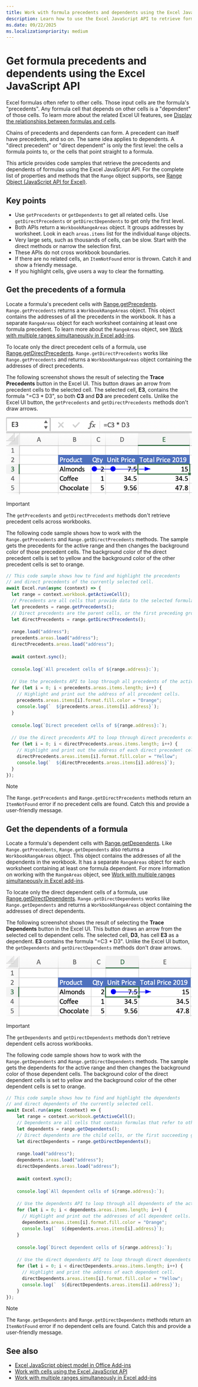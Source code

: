 ```yaml
---
title: Work with formula precedents and dependents using the Excel JavaScript API
description: Learn how to use the Excel JavaScript API to retrieve formula precedents and dependents.
ms.date: 09/22/2025
ms.localizationpriority: medium
---
```


# Get formula precedents and dependents using the Excel JavaScript API

Excel formulas often refer to other cells. Those input cells are the formula's "precedents". Any formula cell that depends on other cells is a "dependent" of those cells. To learn more about the related Excel UI features, see [Display the relationships between formulas and cells](https://support.microsoft.com/office/a59bef2b-3701-46bf-8ff1-d3518771d507).

Chains of precedents and dependents can form. A precedent can itself have precedents, and so on. The same idea applies to dependents. A "direct precedent" or "direct dependent" is only the first level: the cells a formula points to, or the cells that point straight to a formula.

This article provides code samples that retrieve the precedents and dependents of formulas using the Excel JavaScript API. For the complete list of properties and methods that the `Range` object supports, see [Range Object (JavaScript API for Excel)](/javascript/api/excel/excel.range).

## Key points

- Use `getPrecedents` or `getDependents` to get all related cells. Use `getDirectPrecedents` or `getDirectDependents` to get only the first level.
- Both APIs return a `WorkbookRangeAreas` object. It groups addresses by worksheet. Look in each `areas.items` list for the individual `Range` objects.
- Very large sets, such as thousands of cells, can be slow. Start with the direct methods or narrow the selection first.
- These APIs do not cross workbook boundaries.
- If there are no related cells, an `ItemNotFound` error is thrown. Catch it and show a friendly message.
- If you highlight cells, give users a way to clear the formatting.

## Get the precedents of a formula

Locate a formula's precedent cells with [Range.getPrecedents](/javascript/api/excel/excel.range#excel-excel-range-getprecedents-member(1)). `Range.getPrecedents` returns a `WorkbookRangeAreas` object. This object contains the addresses of all the precedents in the workbook. It has a separate `RangeAreas` object for each worksheet containing at least one formula precedent. To learn more about the `RangeAreas` object, see [Work with multiple ranges simultaneously in Excel add-ins](excel-add-ins-multiple-ranges.md).

To locate only the direct precedent cells of a formula, use [Range.getDirectPrecedents](/javascript/api/excel/excel.range#excel-excel-range-getdirectprecedents-member(1)). `Range.getDirectPrecedents` works like `Range.getPrecedents` and returns a `WorkbookRangeAreas` object containing the addresses of direct precedents.

The following screenshot shows the result of selecting the **Trace Precedents** button in the Excel UI. This button draws an arrow from precedent cells to the selected cell. The selected cell, **E3**, contains the formula "=C3 * D3", so both **C3** and **D3** are precedent cells. Unlike the Excel UI button, the `getPrecedents` and `getDirectPrecedents` methods don't draw arrows.

![Arrow tracing precedent cells in the Excel UI.](../images/excel-ranges-trace-precedents.png)

> [!IMPORTANT]
> The `getPrecedents` and `getDirectPrecedents` methods don't retrieve precedent cells across workbooks.

The following code sample shows how to work with the `Range.getPrecedents` and `Range.getDirectPrecedents` methods. The sample gets the precedents for the active range and then changes the background color of those precedent cells. The background color of the direct precedent cells is set to yellow and the background color of the other precedent cells is set to orange.

```js
// This code sample shows how to find and highlight the precedents 
// and direct precedents of the currently selected cell.
await Excel.run(async (context) => {
  let range = context.workbook.getActiveCell();
  // Precedents are all cells that provide data to the selected formula.
  let precedents = range.getPrecedents();
  // Direct precedents are the parent cells, or the first preceding group of cells that provide data to the selected formula.    
  let directPrecedents = range.getDirectPrecedents();

  range.load("address");
  precedents.areas.load("address");
  directPrecedents.areas.load("address");
  
  await context.sync();

  console.log(`All precedent cells of ${range.address}:`);
  
  // Use the precedents API to loop through all precedents of the active cell.
  for (let i = 0; i < precedents.areas.items.length; i++) {
    // Highlight and print out the address of all precedent cells.
    precedents.areas.items[i].format.fill.color = "Orange";
    console.log(`  ${precedents.areas.items[i].address}`);
  }

  console.log(`Direct precedent cells of ${range.address}:`);

  // Use the direct precedents API to loop through direct precedents of the active cell.
  for (let i = 0; i < directPrecedents.areas.items.length; i++) {
    // Highlight and print out the address of each direct precedent cell.
    directPrecedents.areas.items[i].format.fill.color = "Yellow";
    console.log(`  ${directPrecedents.areas.items[i].address}`);
  }
});
```

> [!NOTE]
> The `Range.getPrecedents` and `Range.getDirectPrecedents` methods return an `ItemNotFound` error if no precedent cells are found. Catch this and provide a user-friendly message.

## Get the dependents of a formula

Locate a formula's dependent cells with [Range.getDependents](/javascript/api/excel/excel.range#excel-excel-range-getdependents-member(1)). Like `Range.getPrecedents`, `Range.getDependents` also returns a `WorkbookRangeAreas` object. This object contains the addresses of all the dependents in the workbook. It has a separate `RangeAreas` object for each worksheet containing at least one formula dependent. For more information on working with the `RangeAreas` object, see [Work with multiple ranges simultaneously in Excel add-ins](excel-add-ins-multiple-ranges.md).

To locate only the direct dependent cells of a formula, use [Range.getDirectDependents](/javascript/api/excel/excel.range#excel-excel-range-getdirectdependents-member(1)). `Range.getDirectDependents` works like `Range.getDependents` and returns a `WorkbookRangeAreas` object containing the addresses of direct dependents.

The following screenshot shows the result of selecting the **Trace Dependents** button in the Excel UI. This button draws an arrow from the selected cell to dependent cells. The selected cell, **D3**, has cell **E3** as a dependent. **E3** contains the formula "=C3 * D3". Unlike the Excel UI button, the `getDependents` and `getDirectDependents` methods don't draw arrows.

![Arrow tracing dependent cells in the Excel UI.](../images/excel-ranges-trace-dependents.png)

> [!IMPORTANT]
> The `getDependents` and `getDirectDependents` methods don't retrieve dependent cells across workbooks.

The following code sample shows how to work with the `Range.getDependents` and `Range.getDirectDependents` methods. The sample gets the dependents for the active range and then changes the background color of those dependent cells. The background color of the direct dependent cells is set to yellow and the background color of the other dependent cells is set to orange.

```js
// This code sample shows how to find and highlight the dependents 
// and direct dependents of the currently selected cell.
await Excel.run(async (context) => {
    let range = context.workbook.getActiveCell();
    // Dependents are all cells that contain formulas that refer to other cells.
    let dependents = range.getDependents();  
    // Direct dependents are the child cells, or the first succeeding group of cells in a sequence of cells that refer to other cells.
    let directDependents = range.getDirectDependents();

    range.load("address");
    dependents.areas.load("address");    
    directDependents.areas.load("address");
    
    await context.sync();

    console.log(`All dependent cells of ${range.address}:`);
    
    // Use the dependents API to loop through all dependents of the active cell.
    for (let i = 0; i < dependents.areas.items.length; i++) {
      // Highlight and print out the addresses of all dependent cells.
      dependents.areas.items[i].format.fill.color = "Orange";
      console.log(`  ${dependents.areas.items[i].address}`);
    }

    console.log(`Direct dependent cells of ${range.address}:`);

    // Use the direct dependents API to loop through direct dependents of the active cell.
    for (let i = 0; i < directDependents.areas.items.length; i++) {
      // Highlight and print the address of each dependent cell.
      directDependents.areas.items[i].format.fill.color = "Yellow";
      console.log(`  ${directDependents.areas.items[i].address}`);
    }
});
```

> [!NOTE]
> The `Range.getDependents` and `Range.getDirectDependents` methods return an `ItemNotFound` error if no dependent cells are found. Catch this and provide a user-friendly message.

## See also

- [Excel JavaScript object model in Office Add-ins](excel-add-ins-core-concepts.md)
- [Work with cells using the Excel JavaScript API](excel-add-ins-cells.md)
- [Work with multiple ranges simultaneously in Excel add-ins](excel-add-ins-multiple-ranges.md)

